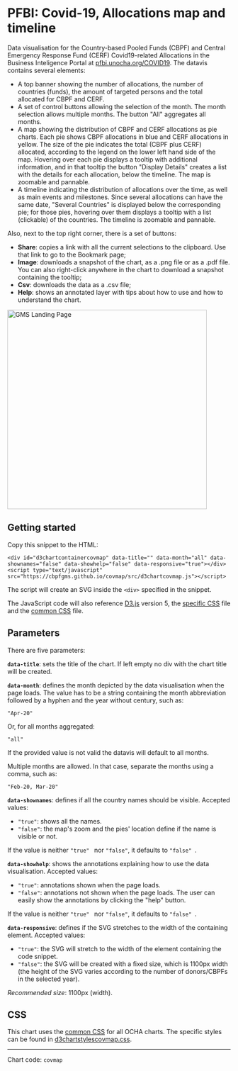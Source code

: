 # PFBI: Covid-19, Allocations map and timeline

Data visualisation for the Country-based Pooled Funds (CBPF) and Central Emergency Response Fund (CERF) Covid19-related Allocations in the Business Inteligence Portal at [pfbi.unocha.org/COVID19](https://pfbi.unocha.org/COVID19/). The datavis contains several elements:

- A top banner showing the number of allocations, the number of countries (funds), the amount of targeted persons and the total allocated for CBPF and CERF.
- A set of control buttons allowing the selection of the month. The month selection allows multiple months. The button "All" aggregates all months.
- A map showing the distribution of CBPF and CERF allocations as pie charts. Each pie shows CBPF allocations in blue and CERF allocations in yellow. The size of the pie indicates the total (CBPF plus CERF) allocated, according to the legend on the lower left hand side of the map. Hovering over each pie displays a tooltip with additional information, and in that tooltip the button "Display Details" creates a list with the details for each allocation, below the timeline. The map is zoomable and pannable.
- A timeline indicating the distribution of allocations over the time, as well as main events and milestones. Since several allocations can have the same date, "Several Countries" is displayed below the corresponding pie; for those pies, hovering over them displays a tooltip with a list (clickable) of the countries. The timeline is zoomable and pannable.

Also, next to the top right corner, there is a set of buttons:

- **Share**: copies a link with all the current selections to the clipboard. Use that link to go to the Bookmark page;
- **Image**: downloads a snapshot of the chart, as a .png file or as a .pdf file. You can also right-click anywhere in the chart to download a snapshot containing the tooltip;
- **Csv**: downloads the data as a .csv file;
- **Help**: shows an annotated layer with tips about how to use and how to understand the chart.

<img alt="GMS Landing Page" src="https://cbpfgms.github.io/img/thumbnails/covmap.png" width="450">

## Getting started

Copy this snippet to the HTML:

```<div id="d3chartcontainercovmap" data-title="" data-month="all" data-shownames="false" data-showhelp="false" data-responsive="true"></div><script type="text/javascript" src="https://cbpfgms.github.io/covmap/src/d3chartcovmap.js"></script>```

The script will create an SVG inside the `<div>` specified in the snippet.

The JavaScript code will also reference [D3.js](https://d3js.org) version 5, the [specific CSS](https://github.com/CBPFGMS/cbpfgms.github.io/raw/master/css/d3chartstylescovmap.css) file and the [common CSS](https://github.com/CBPFGMS/cbpfgms.github.io/raw/master/css/d3chartstyles.css) file.

## Parameters

There are five parameters:

**`data-title`**: sets the title of the chart. If left empty no div with the chart title will be created.

**`data-month`**: defines the month depicted by the data visualisation when the page loads. The value has to be a string containing the month abbreviation followed by a hyphen and the year without century, such as:

 `"Apr-20"`

Or, for all months aggregated:

`"all"`

If the provided value is not valid the datavis will default to all months.

Multiple months are allowed. In that case, separate the months using a comma, such as:

`"Feb-20, Mar-20"`

**`data-shownames`**: defines if all the country names should be visible. Accepted values:

- `"true"`: shows all the names.
- `"false"`: the map's zoom and the pies' location define if the name is visible or not.

If the value is neither `"true" ` nor `"false"`, it defaults to `"false" `.

**`data-showhelp`**: shows the annotations explaining how to use the data visualisation. Accepted values:

- `"true"`: annotations shown when the page loads.
- `"false"`: annotations not shown when the page loads. The user can easily show the annotations by clicking the "help" button.

If the value is neither `"true" ` nor `"false"`, it defaults to `"false" `.

**`data-responsive`**: defines if the SVG stretches to the width of the containing element. Accepted values:

- `"true"`: the SVG will stretch to the width of the element containing the code snippet.
- `"false"`: the SVG will be created with a fixed size, which is 1100px width (the height of the SVG varies according to the number of donors/CBPFs in the selected year).

*Recommended size*: 1100px (width).


## CSS

This chart uses the [common CSS](https://github.com/CBPFGMS/cbpfgms.github.io/raw/master/css/) for all OCHA charts. The specific styles can be found in [d3chartstylescovmap.css](https://github.com/CBPFGMS/cbpfgms.github.io/blob/master/css/d3chartstylescovmap.css).

---
Chart code: `covmap`